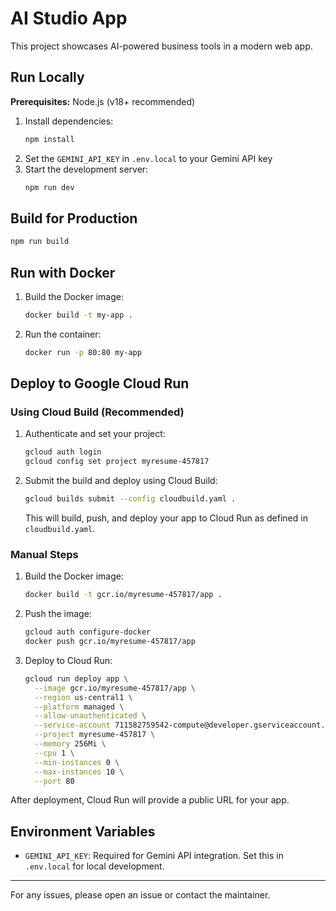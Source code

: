 # AI Studio App

This project showcases AI-powered business tools in a modern web app.

## Run Locally

**Prerequisites:** Node.js (v18+ recommended)

1. Install dependencies:
   ```bash
   npm install
   ```
2. Set the `GEMINI_API_KEY` in `.env.local` to your Gemini API key
3. Start the development server:
   ```bash
   npm run dev
   ```

## Build for Production

```bash
npm run build
```

## Run with Docker

1. Build the Docker image:
   ```bash
   docker build -t my-app .
   ```
2. Run the container:
   ```bash
   docker run -p 80:80 my-app
   ```

## Deploy to Google Cloud Run

### Using Cloud Build (Recommended)

1. Authenticate and set your project:
   ```bash
   gcloud auth login
   gcloud config set project myresume-457817
   ```
2. Submit the build and deploy using Cloud Build:
   ```bash
   gcloud builds submit --config cloudbuild.yaml .
   ```
   This will build, push, and deploy your app to Cloud Run as defined in `cloudbuild.yaml`.

### Manual Steps

1. Build the Docker image:
   ```bash
   docker build -t gcr.io/myresume-457817/app .
   ```
2. Push the image:
   ```bash
   gcloud auth configure-docker
   docker push gcr.io/myresume-457817/app
   ```
3. Deploy to Cloud Run:
   ```bash
   gcloud run deploy app \
     --image gcr.io/myresume-457817/app \
     --region us-central1 \
     --platform managed \
     --allow-unauthenticated \
     --service-account 711582759542-compute@developer.gserviceaccount.com \
     --project myresume-457817 \
     --memory 256Mi \
     --cpu 1 \
     --min-instances 0 \
     --max-instances 10 \
     --port 80
   ```

After deployment, Cloud Run will provide a public URL for your app.

## Environment Variables
- `GEMINI_API_KEY`: Required for Gemini API integration. Set this in `.env.local` for local development.

---

For any issues, please open an issue or contact the maintainer.

